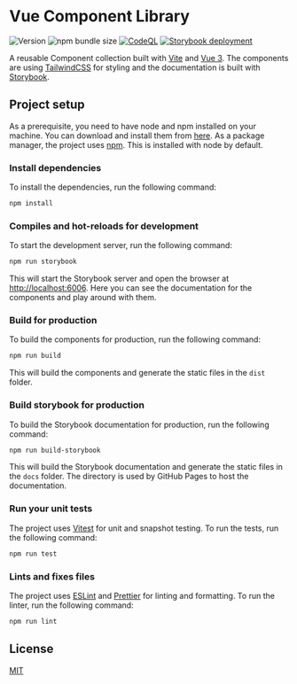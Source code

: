 # Vue Component Library

![Version](https://img.shields.io/github/package-json/v/mrksbnc/complib) ![npm bundle size](https://img.shields.io/bundlephobia/min/@mrksbnc/complib) [![CodeQL](https://github.com/mrksbnc/complib/actions/workflows/codeql.yml/badge.svg?branch=main)](https://github.com/mrksbnc/complib/actions/workflows/codeql.yml) [![Storybook deployment](https://github.com/mrksbnc/complib/actions/workflows/deploy.yaml/badge.svg)](https://github.com/mrksbnc/complib/actions/workflows/deploy.yaml)

A reusable Component collection built with [Vite](https://vitejs.dev/) and [Vue 3](https://vuejs.org/). The components are using [TailwindCSS](https://tailwindcss.com/) for styling and the documentation is built with [Storybook](https://storybook.js.org/).

## Project setup

As a prerequisite, you need to have node and npm installed on your machine. You can download and install them from [here](https://nodejs.org/en/).
As a package manager, the project uses [npm](https://www.npmjs.com/). This is installed with node by default.

### Install dependencies

To install the dependencies, run the following command:

```bash
npm install
```

### Compiles and hot-reloads for development

To start the development server, run the following command:

```bash
npm run storybook
```

This will start the Storybook server and open the browser at [http://localhost:6006](http://localhost:6006).
Here you can see the documentation for the components and play around with them.

### Build for production

To build the components for production, run the following command:

```bash
npm run build
```

This will build the components and generate the static files in the `dist` folder.

### Build storybook for production

To build the Storybook documentation for production, run the following command:

```bash
npm run build-storybook
```

This will build the Storybook documentation and generate the static files in the `docs` folder.
The directory is used by GitHub Pages to host the documentation.

### Run your unit tests

The project uses [Vitest](https://vitest.dev) for unit and snapshot testing. To run the tests, run the following command:

```bash
npm run test
```

### Lints and fixes files

The project uses [ESLint](https://eslint.org/) and [Prettier](https://prettier.io/) for linting and formatting. To run the linter, run the following command:

```bash
npm run lint
```

## License

[MIT](LICENSE)
